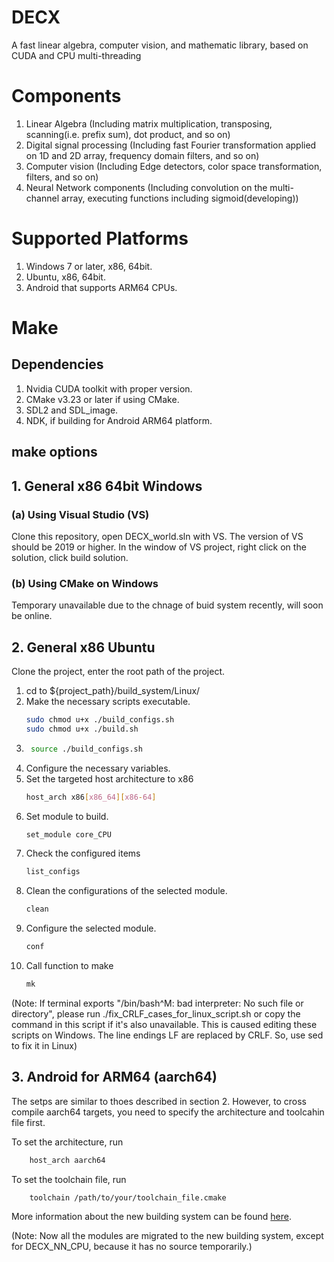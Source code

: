 # DECX
A fast linear algebra, computer vision, and mathematic library, based on CUDA and CPU multi-threading

# Components
1. Linear Algebra (Including matrix multiplication, transposing, scanning(i.e. prefix sum), dot product, and so on)
2. Digital signal processing (Including fast Fourier transformation applied on 1D and 2D array, frequency domain filters, and so on)
3. Computer vision (Including Edge detectors, color space transformation, filters, and so on)
4. Neural Network components (Including convolution on the multi-channel array, executing functions including sigmoid(developing))

# Supported Platforms
1. Windows 7 or later, x86, 64bit.
2. Ubuntu, x86, 64bit.
3. Android that supports ARM64 CPUs.


# Make
## Dependencies
1. Nvidia CUDA toolkit with proper version.
2. CMake v3.23 or later if using CMake.
3. SDL2 and SDL_image.
4. NDK, if building for Android ARM64 platform.

## make options

## 1. General x86 64bit Windows
### (a) Using Visual Studio (VS)
Clone this repository, open DECX_world.sln with VS. The version of VS should be 2019 or higher. In the window of VS project, right click on the solution, click build solution.

### (b) Using CMake on Windows
Temporary unavailable due to the chnage of buid system recently, will soon be online.

## 2. General x86 Ubuntu
Clone the project, enter the root path of the project. 
1. cd to ${project\_path}/build_system/Linux/
2. Make the necessary scripts executable.
    ```bash 
    sudo chmod u+x ./build_configs.sh
    sudo chmod u+x ./build.sh
3. ```bash
    source ./build_configs.sh
4. Configure the necessary variables.
5. Set the targeted host architecture to x86
    ```bash
    host_arch x86[x86_64][x86-64]
6. Set module to build.
    ```bash 
    set_module core_CPU
7. Check the configured items
    ```bash
    list_configs
8. Clean the configurations of the selected module.
    ```bash
    clean
9. Configure the selected module.
    ```bash
    conf
10. Call function to make
    ```bash
    mk

(Note: If terminal exports "/bin/bash^M: bad interpreter: No such file or directory", please run ./fix_CRLF_cases_for_linux_script.sh or copy the command in this script if it's also unavailable. This is caused editing these scripts on Windows. The line endings LF are replaced by CRLF. So, use sed to fix it in Linux)

## 3. Android for ARM64 (aarch64)
The setps are similar to thoes described in section 2. However, to cross compile aarch64 targets, you need to specify the architecture and toolcahin file first. 

To set the architecture, run 
```bash
    host_arch aarch64
```
To set the toolchain file, run
```bash
    toolchain /path/to/your/toolchain_file.cmake
```

More information about the new building system can be found [here](https://github.com/param0037/DECX/tree/dev_DECX/build_system/readme.md).

(Note: Now all the modules are migrated to the new building system, except for DECX_NN_CPU, because it has no source temporarily.)